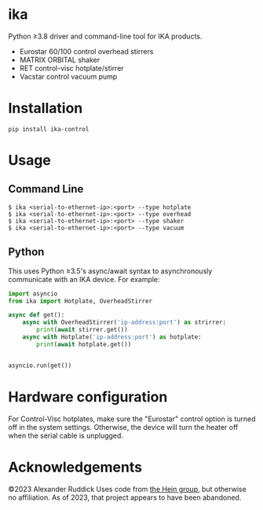 ika
===

Python ≥3.8 driver and command-line tool for IKA products.
 - Eurostar 60/100 control overhead stirrers
 - MATRIX ORBITAL shaker
 - RET control-visc hotplate/stirrer
 - Vacstar control vacuum pump

Installation
============

```
pip install ika-control
```

Usage
=====

## Command Line

```
$ ika <serial-to-ethernet-ip>:<port> --type hotplate
$ ika <serial-to-ethernet-ip>:<port> --type overhead
$ ika <serial-to-ethernet-ip>:<port> --type shaker
$ ika <serial-to-ethernet-ip>:<port> --type vacuum
```


## Python

This uses Python ≥3.5's async/await syntax to asynchronously communicate with an IKA device. For example:

```python
import asyncio
from ika import Hotplate, OverheadStirrer

async def get():
    async with OverheadStirrer('ip-address:port') as strirrer:
        print(await stirrer.get())
    async with Hotplate('ip-address:port') as hotplate:
        print(await hotplate.get())


asyncio.run(get())
```
Hardware configuration
======================
For Control-Visc hotplates, make sure the "Eurostar" control option is turned off
in the system settings.  Otherwise, the device will turn the heater off when the serial
cable is unplugged.

Acknowledgements
================

©2023 Alexander Ruddick
Uses code from [the Hein group](https://gitlab.com/heingroup/ika), but otherwise no affiliation.
As of 2023, that project appears to have been abandoned.
